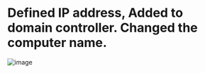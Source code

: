 # Defined IP address, Added to domain controller. Changed the computer name.
![image](https://github.com/NallaTeja/CyberArk-PAS/assets/145950340/848bd012-6ea8-414f-81ec-83221ea88209)

